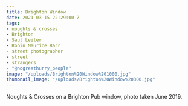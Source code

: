 ```yaml
---
title: Brighton Window
date: 2021-03-15 22:29:00 Z
tags:
- noughts & crosses
- Brighton
- Saul Leiter
- Robin Maurice Barr
- street photographer
- street
- strangers
- "@nogreathurry_people"
image: "/uploads/Brighton%20Window%201000.jpg"
thumbnail_image: "/uploads/Brighton%20Window%20300.jpg"
---
```


Noughts & Crosses on a Brighton Pub window, photo taken June 2019. 
